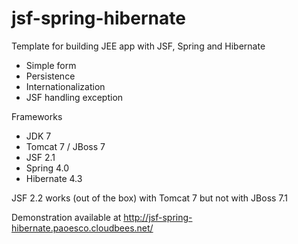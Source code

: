 jsf-spring-hibernate
====================

Template for building JEE app with JSF, Spring and Hibernate
- Simple form
- Persistence
- Internationalization
- JSF handling exception

Frameworks
- JDK 7
- Tomcat 7 / JBoss 7
- JSF 2.1
- Spring 4.0
- Hibernate 4.3

JSF 2.2 works (out of the box) with Tomcat 7 but not with JBoss 7.1

Demonstration available at http://jsf-spring-hibernate.paoesco.cloudbees.net/
